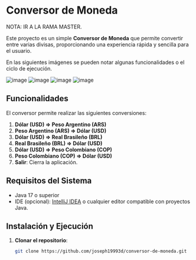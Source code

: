 # Conversor de Moneda
NOTA: IR A LA RAMA MASTER.


Este proyecto es un simple **Conversor de Moneda** que permite convertir entre varias divisas, proporcionando una experiencia rápida y sencilla para el usuario.

En las siguientes imágenes se pueden notar algunas funcionalidades o el ciclo de ejecución. 

![image](https://github.com/user-attachments/assets/677004e8-1f0f-4753-8855-a5d25181b2f0)
![image](https://github.com/user-attachments/assets/b8e867d2-1cca-4324-98ef-8b68ed1a114c)
![image](https://github.com/user-attachments/assets/ec1801fe-54ba-4dd6-89ae-704fd8cb88c0)
![image](https://github.com/user-attachments/assets/2b0dd4b5-a5a5-4210-9019-ff07c384131d)

## Funcionalidades

El conversor permite realizar las siguientes conversiones:

1. **Dólar (USD) => Peso Argentino (ARS)**
2. **Peso Argentino (ARS) => Dólar (USD)**
3. **Dólar (USD) => Real Brasileño (BRL)**
4. **Real Brasileño (BRL) => Dólar (USD)**
5. **Dólar (USD) => Peso Colombiano (COP)**
6. **Peso Colombiano (COP) => Dólar (USD)**
7. **Salir**: Cierra la aplicación.

## Requisitos del Sistema

- Java 17 o superior
- IDE (opcional): [IntelliJ IDEA](https://www.jetbrains.com/idea/) o cualquier editor compatible con proyectos Java.

## Instalación y Ejecución

1. **Clonar el repositorio**:

   ```bash
   git clone https://github.com/joseph19993d/conversor-de-moneda.git
